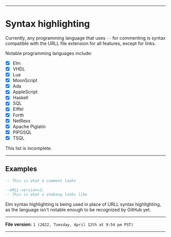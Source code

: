 
***

# Syntax highlighting

Currently, any programming language that uses `--` for commenting is syntax compatible with the URLL file extension for all features, except for links.

Notable programming languages include:

- [x] Elm
- [x] VHDL
- [x] Lua
- [x] MoonScript
- [x] Ada
- [x] AppleScript
- [x] Haskell
- [x] SQL
- [x] Eiffel
- [x] Forth
- [x] NetRexx
- [x] Apache Piglatin
- [x] PlPGSQL
- [x] TSQL

This list is incomplete.

***

## Examples

```elm
-- This is what a comment looks
```

```elm
--URLL-version=2;
-- This is what a shebang looks like
```

Elm syntax highlighting is being used in place of URLL syntax highlighting, as the language isn't notable enough to be recognized by GitHub yet.

***

**File version:** `1 (2022, Tuesday, April 12th at 9:54 pm PST)`

***

